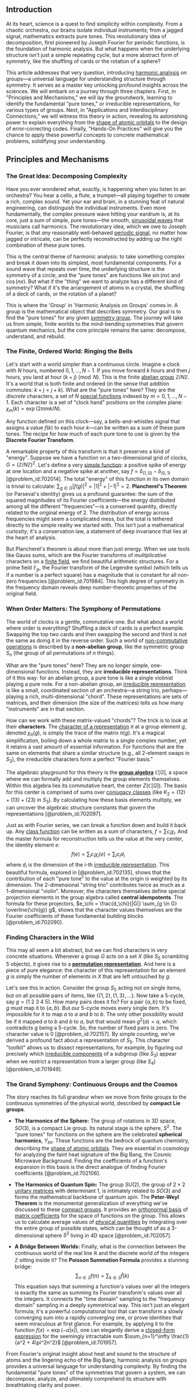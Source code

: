 ## Introduction
At its heart, science is a quest to find simplicity within complexity. From a chaotic orchestra, our brains isolate individual instruments; from a jagged signal, mathematics extracts pure tones. This revolutionary idea of decomposition, first pioneered by Joseph Fourier for periodic functions, is the foundation of harmonic analysis. But what happens when the underlying structure isn't just a simple repeating cycle, but a more abstract form of symmetry, like the shuffling of cards or the rotation of a sphere?

This article addresses that very question, introducing [harmonic analysis](@article_id:198274) on groups—a universal language for understanding structure through symmetry. It serves as a master key unlocking profound insights across the sciences. We will embark on a journey through three chapters. First, in "Principles and Mechanisms," we will lay the groundwork, learning to identify the fundamental "pure tones," or irreducible representations, for various types of groups. Next, in "Applications and Interdisciplinary Connections," we will witness this theory in action, revealing its astonishing power to explain everything from the [shape of atomic orbitals](@article_id:187670) to the design of error-correcting codes. Finally, "Hands-On Practices" will give you the chance to apply these powerful concepts to concrete mathematical problems, solidifying your understanding.

## Principles and Mechanisms

### The Great Idea: Decomposing Complexity

Have you ever wondered what, exactly, is happening when you listen to an orchestra? You hear a cello, a flute, a trumpet—all playing together to create a rich, complex sound. Yet your ear and brain, in a stunning feat of natural engineering, can distinguish the individual instruments. Even more fundamentally, the complex pressure wave hitting your eardrum is, at its core, just a sum of simple, pure tones—the smooth, [sinusoidal waves](@article_id:187822) that musicians call harmonics. The revolutionary idea, which we owe to Joseph Fourier, is that *any* reasonably well-behaved [periodic signal](@article_id:260522), no matter how jagged or intricate, can be perfectly reconstructed by adding up the right combination of these pure tones.

This is the central theme of harmonic analysis: to take something complex and break it down into its simplest, most fundamental components. For a sound wave that repeats over time, the underlying structure is the symmetry of a circle, and the "pure tones" are functions like $\sin(nx)$ and $\cos(nx)$. But what if the "thing" we want to analyze has a different kind of symmetry? What if it's the arrangement of atoms in a crystal, the shuffling of a deck of cards, or the rotation of a planet?

This is where the 'Group' in 'Harmonic Analysis on Groups' comes in. A group is the mathematical object that describes symmetry. Our goal is to find the "pure tones" for any given [symmetry group](@article_id:138068). The journey will take us from simple, finite worlds to the mind-bending symmetries that govern quantum mechanics, but the core principle remains the same: decompose, understand, and rebuild.

### The Finite, Ordered World: Ringing the Bells

Let's start with a world simpler than a continuous circle. Imagine a clock with $N$ hours, numbered $0, 1, \dots, N-1$. If you move forward $k$ hours and then $j$ hours, you land at hour $(k+j) \pmod N$. This is the finite [abelian group](@article_id:138887) $\mathbb{Z}/N\mathbb{Z}$. It's a world that is both finite and ordered (in the sense that addition commutes: $k+j = j+k$). What are the "pure tones" here? They are the *discrete* characters, a set of $N$ [special functions](@article_id:142740) indexed by $m=0, 1, \dots, N-1$. Each character is a set of "clock hand" positions on the complex plane: $\chi_m(k) = \exp(2\pi i mk/N)$.

Any function defined on this clock—say, a bells-and-whistles signal that assigns a value $f(k)$ to each hour $k$—can be written as a sum of these pure tones. The recipe for how much of each pure tone to use is given by the **Discrete Fourier Transform**.

A remarkable property of this transform is that it preserves a kind of "energy". Suppose we have a function on a two-dimensional grid of clocks, $G = (\mathbb{Z}/N\mathbb{Z})^2$. Let's define a very [simple function](@article_id:160838): a positive spike of energy at one location and a negative spike at another, say $f = \delta_{(1,0)} - \delta_{(0,1)}$ [@problem_id:702014]. The total "energy" of this function in its own domain is trivial to calculate: $\sum_{g \in G} |f(g)|^2 = |1|^2 + |-1|^2 = 2$. **Plancherel's Theorem** (or Parseval's identity) gives us a profound guarantee: the sum of the squared magnitudes of its Fourier coefficients—the energy distributed among all the different "frequencies"—is a conserved quantity, directly related to the original energy of 2. The distribution of energy across frequencies might seem a complicated mess, but the total is tethered directly to the simple reality we started with. This isn't just a mathematical curiosity; it's a conservation law, a statement of deep invariance that lies at the heart of analysis.

But Plancherel's theorem is about more than just energy. When we use tools like Gauss sums, which are the Fourier transforms of *multiplicative* characters on a [finite field](@article_id:150419), we find beautiful arithmetic structures. For a prime field $\mathbb{F}_p$, the Fourier transform of the Legendre symbol (which tells us if a number is a perfect square) has a magnitude that is constant for all non-zero frequencies [@problem_id:701984]. This high degree of symmetry in the frequency domain reveals deep number-theoretic properties of the original field.

### When Order Matters: The Symphony of Permutations

The world of clocks is a gentle, commutative one. But what about a world where order is everything? Shuffling a deck of cards is a perfect example. Swapping the top two cards and then swapping the second and third is not the same as doing it in the reverse order. Such a world of [non-commutative operations](@article_id:152355) is described by a **non-abelian group**, like the symmetric group $S_n$ (the group of all permutations of $n$ things).

What are the "pure tones" here? They are no longer simple, one-dimensional functions. Instead, they are **irreducible representations**. Think of it this way: for an abelian group, a pure tone is like a single violinist playing a pure note. For a non-abelian group, an [irreducible representation](@article_id:142239) is like a small, coordinated section of an orchestra—a string trio, perhaps—playing a rich, multi-dimensional "chord". These representations are sets of matrices, and their dimension (the size of the matrices) tells us how many "instruments" are in that section.

How can we work with these matrix-valued "chords"? The trick is to look at their **characters**. The [character of a representation](@article_id:197578) $\pi$ at a group element $g$, denoted $\chi_\pi(g)$, is simply the trace of the matrix $\pi(g)$. It's a magical simplification, boiling down a whole matrix to a single complex number, yet it retains a vast amount of essential information. For functions that are the same on elements that share a similar structure (e.g., all 2-element swaps in $S_3$), the irreducible characters form a perfect "Fourier basis."

The algebraic playground for this theory is the **[group algebra](@article_id:144645)** $\mathbb{C}[G]$, a space where we can formally add and multiply the group elements themselves. Within this algebra lies its commutative heart, the center $Z(\mathbb{C}[G])$. The basis for this center is comprised of sums over [conjugacy classes](@article_id:143422) (like $K_2 = (12)+(13)+(23)$ in $S_3$). By calculating how these basis elements multiply, we can uncover the algebraic structure constants that govern the representations [@problem_id:702097].

Just as with Fourier series, we can break a function down and build it back up. Any [class function](@article_id:146476) can be written as a sum of characters, $f = \sum c_i \chi_i$. And the master formula for reconstruction tells us the value at the very center, the identity element $e$:
$$f(e) = \sum_{i} c_i \chi_i(e) = \sum_{i} c_i d_i$$
where $d_i$ is the dimension of the $i$-th [irreducible representation](@article_id:142239). This beautiful formula, explored in [@problem_id:702135], shows that the contribution of each "pure tone" to the value at the origin is weighted by its dimension. The 2-dimensional "string trio" contributes twice as much as a 1-dimensional "violin". Moreover, the characters themselves define special projection elements in the group algebra called **central idempotents**. The formula for these projectors, $e_\chi = \frac{d_\chi}{|G|} \sum_{g \in G} \overline{\chi(g)} g$, shows that the character values themselves are the Fourier coefficients of these fundamental building blocks [@problem_id:702090].

### Finding Characters in the Wild

This may all seem a bit abstract, but we can find characters in very concrete situations. Whenever a group $G$ acts on a set $X$ (like $S_5$ scrambling 5 objects), it gives rise to a **[permutation representation](@article_id:138645)**. And here is a piece of pure elegance: the character of this representation for an element $g$ is simply the number of elements in $X$ that are left untouched by $g$.

Let's see this in action. Consider the group $S_5$ acting not on single items, but on all possible pairs of items, like $\{\{1,2\}, \{1,3\}, \dots\}$. Now take a 5-cycle, say $g = (1 \ 2 \ 3 \ 4 \ 5)$. How many pairs does it fix? For a pair $\{a,b\}$ to be fixed, $g$ must map it to $\{a,b\}$. But our 5-cycle moves every single item. It's impossible for it to map $a$ to $a$ and $b$ to $b$. The only other possibility would be if it mapped $a$ to $b$ and $b$ to $a$, but that would mean $g^2(a)=a$, which contradicts $g$ being a 5-cycle. So, the number of fixed pairs is zero. The character value is 0 [@problem_id:702157]. By simple counting, we've derived a profound fact about a representation of $S_5$. This character "toolkit" allows us to dissect representations, for example, by figuring out precisely which [irreducible components](@article_id:152539) of a subgroup (like $S_3$) appear when we restrict a representation from a larger group (like $S_4$) [@problem_id:701949].

### The Grand Symphony: Continuous Groups and the Cosmos

The story reaches its full grandeur when we move from finite groups to the continuous symmetries of the physical world, described by **compact Lie groups**.

*   **The Harmonics of the Sphere:** The group of rotations in 3D space, $SO(3)$, is a compact Lie group. Its natural stage is the sphere, $S^2$. The "pure tones" for functions on the sphere are the celebrated **spherical harmonics**, $Y_{lm}$. These functions are the bedrock of quantum chemistry, describing the [shape of atomic orbitals](@article_id:187670). They are essential in cosmology for analyzing the faint heat signature of the Big Bang, the Cosmic Microwave Background. Finding the coefficients of a function's expansion in this basis is the direct analogue of finding Fourier coefficients [@problem_id:702106].

*   **The Harmonics of Quantum Spin:** The group $SU(2)$, the group of $2 \times 2$ [unitary matrices](@article_id:199883) with determinant 1, is intimately related to $SO(3)$ and forms the mathematical backbone of quantum spin. The **Peter-Weyl Theorem** is the monumental generalization of everything we've discussed to these [compact groups](@article_id:145793). It provides an [orthonormal basis](@article_id:147285) of [matrix coefficients](@article_id:140407) for the space of functions on the group. This allows us to calculate average values of [physical quantities](@article_id:176901) by integrating over the entire group of possible states, which can be thought of as a 3-dimensional sphere $S^3$ living in 4D space [@problem_id:702057].

*   **A Bridge Between Worlds:** Finally, what is the connection between the continuous world of the real line $\mathbb{R}$ and the discrete world of the integers $\mathbb{Z}$ sitting inside it? The **Poisson Summation Formula** provides a stunning bridge:
$$ \sum_{n \in \mathbb{Z}} f(n) = \sum_{k \in \mathbb{Z}} \hat{f}(k) $$
This equation says that summing a function's values over all the integers is exactly the same as summing its Fourier transform's values over all the integers. It connects the "time domain" sampling to the "frequency domain" sampling in a deeply symmetrical way. This isn't just an elegant formula; it's a powerful computational tool that can transform a slowly converging sum into a rapidly converging one, or prove identities that seem miraculous at first glance. For example, by applying it to the function $f(x) = \exp(-a|x|)$, one can elegantly derive a [closed-form expression](@article_id:266964) for the seemingly intractable sum $\sum_{n=1}^\infty \frac{1}{a^2 + 4\pi^2n^2}$ [@problem_id:701957].

From Fourier's original insight about heat and sound to the structure of atoms and the lingering echo of the Big Bang, harmonic analysis on groups provides a universal language for understanding complexity. By finding the fundamental "pure tones" of the symmetries that govern a system, we can decompose, analyze, and ultimately comprehend its structure with breathtaking clarity and power.
